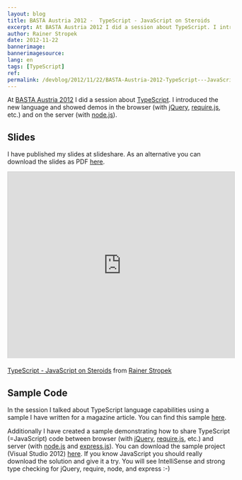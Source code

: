 ```yaml
---
layout: blog
title: BASTA Austria 2012 -  TypeScript - JavaScript on Steroids
excerpt: At BASTA Austria 2012 I did a session about TypeScript. I introduced the new language and showed demos in the browser (with jQuery, require.js, etc.) and on the server (with node.js).
author: Rainer Stropek
date: 2012-11-22
bannerimage: 
bannerimagesource: 
lang: en
tags: [TypeScript]
ref: 
permalink: /devblog/2012/11/22/BASTA-Austria-2012-TypeScript---JavaScript-on-Steroids
---
```


<p>At <a href="http://www.basta-austria.at" target="_blank">BASTA Austria 2012</a> I did a session about <a href="http://www.typescriptlang.org" target="_blank">TypeScript</a>. I introduced the new language and showed demos in the browser (with <a href="http://jquery.com/" target="_blank">jQuery</a>, <a href="http://requirejs.org/" target="_blank">require.js</a>, etc.) and on the server (with <a href="http://nodejs.org/" target="_blank">node.js</a>).</p><h2>Slides</h2><p>I have published my slides at slideshare. As an alternative you can download the slides as PDF <a href="{{site.baseurl}}/content/Blog Assets/TypeScript Intro.pdf" target="_blank">here</a>.</p><iframe src="http://www.slideshare.net/slideshow/embed_code/15295933?rel=0" width="512" height="421" frameborder="0" marginwidth="0" marginheight="0" scrolling="no" style="border:1px solid #CCC;border-width:1px 1px 0;margin-bottom:5px" allowfullscreen="allowfullscreen" webkitallowfullscreen="webkitallowfullscreen" mozallowfullscreen="mozallowfullscreen"></iframe><p>
  <a href="http://www.slideshare.net/rstropek/type-script-intro-15295933" title="TypeScript - JavaScript on Steroids" target="_blank">TypeScript - JavaScript on Steroids</a> from <a href="http://www.slideshare.net/rstropek" target="_blank">Rainer Stropek</a></p><h2>Sample Code</h2><p>In the session I talked about TypeScript language capabilities using a sample I have written for a magazine article. You can find this sample <a href="/devblog/2012/11/02/Sample-Code-for-TypeScript-Article-in-WindowsDeveloper-Magazine" target="_blank">here</a>.</p><p>Additionally I have created a sample demonstrating how to share TypeScript (=JavaScript) code between browser (with <a href="http://jquery.com/" target="_blank">jQuery</a>, <a href="http://requirejs.org/" target="_blank">require.js</a>, etc.) and server (with <a href="http://nodejs.org/" target="_blank">node.js</a> and <a href="http://expressjs.com/" target="_blank">express.js</a>). You can download the sample project (Visual Studio 2012) <a href="{{site.baseurl}}/content/Blog Assets/Code Samples/TypeScriptSamples.zip" target="_blank">here</a>. If you know JavaScript you should really download the solution and give it a try. You will see IntelliSense and strong type checking for jQuery, require, node, and express :-)</p>